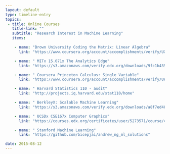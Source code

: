 ```yaml
---
layout: default
type: timeline-entry
topics:
 - title: Online Courses
   title-link: ""
   subtitle: "Research Interest in Machine Learning"
   items:

    - name: "Brown University Coding the Matrix: Linear Algebra"
      link: "https://www.coursera.org/account/accomplishments/verify/UXEQCTAZ9C"

    - name: " MITx 15.071x The Analytics Edge"
      link: "https://s3.amazonaws.com/verify.edx.org/downloads/9fc1b43561d7459e87b29d3af80ef875/Certificate.pdf"

    - name: " Coursera Princeton Calculus: Single Variable"
      link: "https://www.coursera.org/account/accomplishments/verify/UHKRXLLW7Y"

    - name: " Harvard Statistics 110 - audit"
      link: "http://projects.iq.harvard.edu/stat110/home"

    - name: " BerkleyX: Scalable Machine Learning"
      link: "https://s3.amazonaws.com/verify.edx.org/downloads/a8f7ed485db140b0b6ddf1720484daae/Certificate.pdf"

    - name: " UCSDx CSE167x Computer Graphics"
      link: "https://courses.edx.org/certificates/user/5273571/course/course-v1:UCSDx+CSE167x+3T2015"

    - name: " Stanford Machine Learning"
      link: "https://github.com/bicepjai/andrew_ng_ml_solutions"

date: 2015-08-12
---
```

